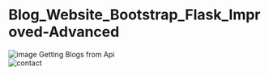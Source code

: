 # Blog_Website_Bootstrap_Flask_Improved-Advanced
![image](https://user-images.githubusercontent.com/67830778/190404413-ec5dc9cc-f5ab-4d47-b2f4-6beaad0830d5.png)
Getting Blogs from Api
<br>
![contact](https://user-images.githubusercontent.com/67830778/190728403-d6135f20-c55a-4ade-a3b9-0416c41f5962.gif)
